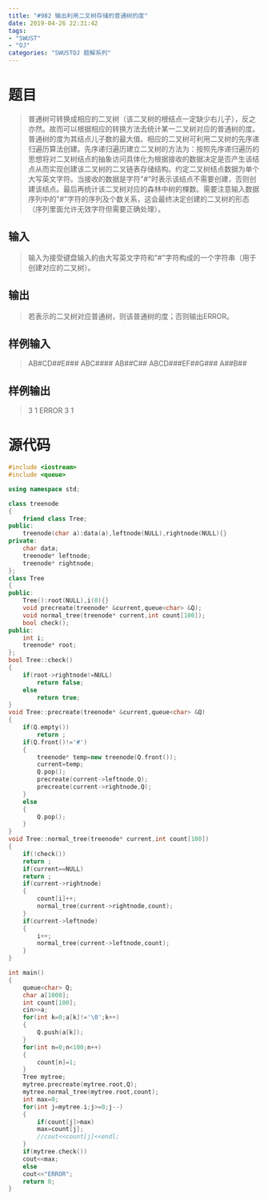 ```yaml
---
title: "#982 输出利用二叉树存储的普通树的度"
date: 2019-04-26 22:31:42
tags:
- "SWUST"
- "OJ"
categories: "SWUSTOJ 题解系列"
---
```


# 题目

> 普通树可转换成相应的二叉树（该二叉树的根结点一定缺少右儿子），反之亦然。故而可以根据相应的转换方法去统计某一二叉树对应的普通树的度。普通树的度为其结点儿子数的最大值。相应的二叉树可利用二叉树的先序递归遍历算法创建。先序递归遍历建立二叉树的方法为：按照先序递归遍历的思想将对二叉树结点的抽象访问具体化为根据接收的数据决定是否产生该结点从而实现创建该二叉树的二叉链表存储结构。约定二叉树结点数据为单个大写英文字符。当接收的数据是字符"#"时表示该结点不需要创建，否则创建该结点。最后再统计该二叉树对应的森林中树的棵数。需要注意输入数据序列中的"#"字符的序列及个数关系，这会最终决定创建的二叉树的形态（序列里面允许无效字符但需要正确处理）。

<!-- more -->

## 输入

> 输入为接受键盘输入的由大写英文字符和"#"字符构成的一个字符串（用于创建对应的二叉树）。

## 输出

> 若表示的二叉树对应普通树，则该普通树的度；否则输出ERROR。

## 样例输入

> AB#CD##E###
ABC####
AB##C##
ABCD###EF##G###
A##B##

## 样例输出

> 3
1
ERROR
3
1

# 源代码

```cpp
#include <iostream>
#include <queue>

using namespace std;

class treenode
{
	friend class Tree;
public:
	treenode(char a):data(a),leftnode(NULL),rightnode(NULL){}
private:
	char data;
	treenode* leftnode;
	treenode* rightnode;
};
class Tree
{
public:
	Tree():root(NULL),i(0){}
	void precreate(treenode* &current,queue<char> &Q);
	void normal_tree(treenode* current,int count[100]);
	bool check();
public:
	int i;
	treenode* root;
};
bool Tree::check()
{
	if(root->rightnode!=NULL)
		return false;
	else
		return true;
}
void Tree::precreate(treenode* &current,queue<char> &Q)
{
	if(Q.empty())
		return ;
	if(Q.front()!='#')
	{
		treenode* temp=new treenode(Q.front());
		current=temp;
		Q.pop();
		precreate(current->leftnode,Q);
		precreate(current->rightnode,Q);
	}
	else
	{
		Q.pop();
	}
}
void Tree::normal_tree(treenode* current,int count[100])
{
	if(!check())
	return ;
	if(current==NULL)
	return ;
	if(current->rightnode)
	{
		count[i]++;
		normal_tree(current->rightnode,count);
	}
	if(current->leftnode)
	{
		i++;
		normal_tree(current->leftnode,count);
	}
}

int main()
{
	queue<char> Q;
	char a[1000];
	int count[100];
	cin>>a;
	for(int k=0;a[k]!='\0';k++)
	{
		Q.push(a[k]);
	}
	for(int n=0;n<100;n++)
	{
		count[n]=1;
	}
	Tree mytree;
	mytree.precreate(mytree.root,Q);
	mytree.normal_tree(mytree.root,count);
	int max=0;
	for(int j=mytree.i;j>=0;j--)
	{
		if(count[j]>max)
		max=count[j];
		//cout<<count[j]<<endl;
	}
	if(mytree.check())
	cout<<max;
	else
	cout<<"ERROR";
	return 0;
}
```
